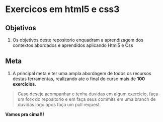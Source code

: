 # Exercicos em html5 e css3

## Objetivos

1. Os objetivos deste repositorio enquadram a aprendizagem dos contextos abordados e aprendidos aplicando Html5 e Css

## Meta

1. A principal meta e ter uma ampla abordagem de todos os recursos destas ferramentas, realizando ate o final do curso mais de **100 exercicios**.

> Caso deseje acompanhar e tenha duvidas em algum exercicio, faça um fork do repositorio e em faça seus commits em uma branch de duvidas logo apos faça um pull request.

**Vamos pra cima!!!**
